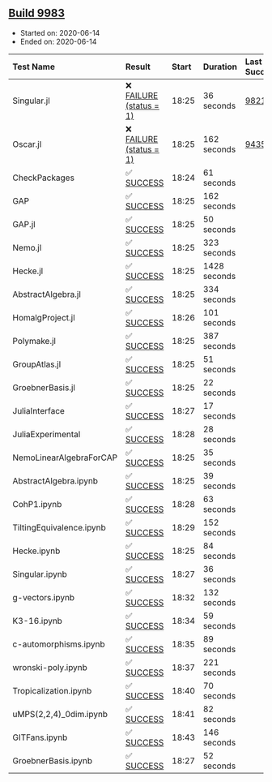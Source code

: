 ## [Build 9983](https://oscarci.mathematik.uni-kl.de/job/oscar/9983/)

* Started on: 2020-06-14
* Ended on: 2020-06-14

| Test Name    | Result | Start | Duration | Last Success | First Failure |
|:-------------|:-------|:------|:---------|:-------------|:--------------|
| Singular.jl | ❌ [FAILURE (status = 1)](https://oscarci.mathematik.uni-kl.de/job/oscar/9983/artifact/logs/build-9983/Singular.jl.log) | 18:25 | 36 seconds | [9821](https://oscarci.mathematik.uni-kl.de/job/oscar/9821/) | [9822](https://oscarci.mathematik.uni-kl.de/job/oscar/9822/) |
| Oscar.jl | ❌ [FAILURE (status = 1)](https://oscarci.mathematik.uni-kl.de/job/oscar/9983/artifact/logs/build-9983/Oscar.jl.log) | 18:25 | 162 seconds | [9435](https://oscarci.mathematik.uni-kl.de/job/oscar/9435/) | [9436](https://oscarci.mathematik.uni-kl.de/job/oscar/9436/) |
| CheckPackages | ✅ [SUCCESS](https://oscarci.mathematik.uni-kl.de/job/oscar/9983/artifact/logs/build-9983/CheckPackages.log) | 18:24 | 61 seconds |  |  |
| GAP | ✅ [SUCCESS](https://oscarci.mathematik.uni-kl.de/job/oscar/9983/artifact/logs/build-9983/GAP.log) | 18:25 | 162 seconds |  |  |
| GAP.jl | ✅ [SUCCESS](https://oscarci.mathematik.uni-kl.de/job/oscar/9983/artifact/logs/build-9983/GAP.jl.log) | 18:25 | 50 seconds |  |  |
| Nemo.jl | ✅ [SUCCESS](https://oscarci.mathematik.uni-kl.de/job/oscar/9983/artifact/logs/build-9983/Nemo.jl.log) | 18:25 | 323 seconds |  |  |
| Hecke.jl | ✅ [SUCCESS](https://oscarci.mathematik.uni-kl.de/job/oscar/9983/artifact/logs/build-9983/Hecke.jl.log) | 18:25 | 1428 seconds |  |  |
| AbstractAlgebra.jl | ✅ [SUCCESS](https://oscarci.mathematik.uni-kl.de/job/oscar/9983/artifact/logs/build-9983/AbstractAlgebra.jl.log) | 18:25 | 334 seconds |  |  |
| HomalgProject.jl | ✅ [SUCCESS](https://oscarci.mathematik.uni-kl.de/job/oscar/9983/artifact/logs/build-9983/HomalgProject.jl.log) | 18:26 | 101 seconds |  |  |
| Polymake.jl | ✅ [SUCCESS](https://oscarci.mathematik.uni-kl.de/job/oscar/9983/artifact/logs/build-9983/Polymake.jl.log) | 18:25 | 387 seconds |  |  |
| GroupAtlas.jl | ✅ [SUCCESS](https://oscarci.mathematik.uni-kl.de/job/oscar/9983/artifact/logs/build-9983/GroupAtlas.jl.log) | 18:25 | 51 seconds |  |  |
| GroebnerBasis.jl | ✅ [SUCCESS](https://oscarci.mathematik.uni-kl.de/job/oscar/9983/artifact/logs/build-9983/GroebnerBasis.jl.log) | 18:25 | 22 seconds |  |  |
| JuliaInterface | ✅ [SUCCESS](https://oscarci.mathematik.uni-kl.de/job/oscar/9983/artifact/logs/build-9983/JuliaInterface.log) | 18:27 | 17 seconds |  |  |
| JuliaExperimental | ✅ [SUCCESS](https://oscarci.mathematik.uni-kl.de/job/oscar/9983/artifact/logs/build-9983/JuliaExperimental.log) | 18:28 | 28 seconds |  |  |
| NemoLinearAlgebraForCAP | ✅ [SUCCESS](https://oscarci.mathematik.uni-kl.de/job/oscar/9983/artifact/logs/build-9983/NemoLinearAlgebraForCAP.log) | 18:25 | 35 seconds |  |  |
| AbstractAlgebra.ipynb | ✅ [SUCCESS](https://oscarci.mathematik.uni-kl.de/job/oscar/9983/artifact/logs/build-9983/AbstractAlgebra.ipynb.log) | 18:25 | 39 seconds |  |  |
| CohP1.ipynb | ✅ [SUCCESS](https://oscarci.mathematik.uni-kl.de/job/oscar/9983/artifact/logs/build-9983/CohP1.ipynb.log) | 18:28 | 63 seconds |  |  |
| TiltingEquivalence.ipynb | ✅ [SUCCESS](https://oscarci.mathematik.uni-kl.de/job/oscar/9983/artifact/logs/build-9983/TiltingEquivalence.ipynb.log) | 18:29 | 152 seconds |  |  |
| Hecke.ipynb | ✅ [SUCCESS](https://oscarci.mathematik.uni-kl.de/job/oscar/9983/artifact/logs/build-9983/Hecke.ipynb.log) | 18:25 | 84 seconds |  |  |
| Singular.ipynb | ✅ [SUCCESS](https://oscarci.mathematik.uni-kl.de/job/oscar/9983/artifact/logs/build-9983/Singular.ipynb.log) | 18:27 | 36 seconds |  |  |
| g-vectors.ipynb | ✅ [SUCCESS](https://oscarci.mathematik.uni-kl.de/job/oscar/9983/artifact/logs/build-9983/g-vectors.ipynb.log) | 18:32 | 132 seconds |  |  |
| K3-16.ipynb | ✅ [SUCCESS](https://oscarci.mathematik.uni-kl.de/job/oscar/9983/artifact/logs/build-9983/K3-16.ipynb.log) | 18:34 | 59 seconds |  |  |
| c-automorphisms.ipynb | ✅ [SUCCESS](https://oscarci.mathematik.uni-kl.de/job/oscar/9983/artifact/logs/build-9983/c-automorphisms.ipynb.log) | 18:35 | 89 seconds |  |  |
| wronski-poly.ipynb | ✅ [SUCCESS](https://oscarci.mathematik.uni-kl.de/job/oscar/9983/artifact/logs/build-9983/wronski-poly.ipynb.log) | 18:37 | 221 seconds |  |  |
| Tropicalization.ipynb | ✅ [SUCCESS](https://oscarci.mathematik.uni-kl.de/job/oscar/9983/artifact/logs/build-9983/Tropicalization.ipynb.log) | 18:40 | 70 seconds |  |  |
| uMPS(2,2,4)_0dim.ipynb | ✅ [SUCCESS](https://oscarci.mathematik.uni-kl.de/job/oscar/9983/artifact/logs/build-9983/uMPS-2-2-4-_0dim.ipynb.log) | 18:41 | 82 seconds |  |  |
| GITFans.ipynb | ✅ [SUCCESS](https://oscarci.mathematik.uni-kl.de/job/oscar/9983/artifact/logs/build-9983/GITFans.ipynb.log) | 18:43 | 146 seconds |  |  |
| GroebnerBasis.ipynb | ✅ [SUCCESS](https://oscarci.mathematik.uni-kl.de/job/oscar/9983/artifact/logs/build-9983/GroebnerBasis.ipynb.log) | 18:27 | 52 seconds |  |  |
